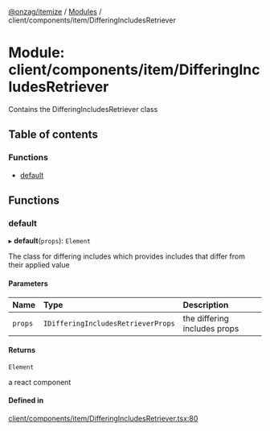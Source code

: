 [@onzag/itemize](../README.md) / [Modules](../modules.md) / client/components/item/DifferingIncludesRetriever

# Module: client/components/item/DifferingIncludesRetriever

Contains the DifferingIncludesRetriever class

## Table of contents

### Functions

- [default](client_components_item_DifferingIncludesRetriever.md#default)

## Functions

### default

▸ **default**(`props`): `Element`

The class for differing includes which provides includes that differ from their applied value

#### Parameters

| Name | Type | Description |
| :------ | :------ | :------ |
| `props` | `IDifferingIncludesRetrieverProps` | the differing includes props |

#### Returns

`Element`

a react component

#### Defined in

[client/components/item/DifferingIncludesRetriever.tsx:80](https://github.com/onzag/itemize/blob/5c2808d3/client/components/item/DifferingIncludesRetriever.tsx#L80)

